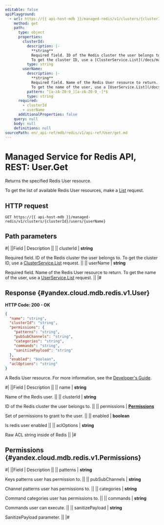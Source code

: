 ```yaml
---
editable: false
apiPlayground:
  - url: https://{{ api-host-mdb }}/managed-redis/v1/clusters/{clusterId}/users/{userName}
    method: get
    path:
      type: object
      properties:
        clusterId:
          description: |-
            **string**
            Required field. ID of the Redis cluster the user belongs to.
            To get the cluster ID, use a [ClusterService.List](/docs/managed-redis/api-ref/Cluster/list#List) request.
          type: string
        userName:
          description: |-
            **string**
            Required field. Name of the Redis User resource to return.
            To get the name of the user, use a [UserService.List](/docs/managed-redis/api-ref/User/list#List) request.
          pattern: ^[a-zA-Z0-9_][a-zA-Z0-9_-]*$
          type: string
      required:
        - clusterId
        - userName
      additionalProperties: false
    query: null
    body: null
    definitions: null
sourcePath: en/_api-ref/mdb/redis/v1/api-ref/User/get.md
---
```


# Managed Service for Redis API, REST: User.Get

Returns the specified Redis User resource.

To get the list of available Redis User resources, make a [List](/docs/managed-redis/api-ref/User/list#List) request.

## HTTP request

```
GET https://{{ api-host-mdb }}/managed-redis/v1/clusters/{clusterId}/users/{userName}
```

## Path parameters

#|
||Field | Description ||
|| clusterId | **string**

Required field. ID of the Redis cluster the user belongs to.
To get the cluster ID, use a [ClusterService.List](/docs/managed-redis/api-ref/Cluster/list#List) request. ||
|| userName | **string**

Required field. Name of the Redis User resource to return.
To get the name of the user, use a [UserService.List](/docs/managed-redis/api-ref/User/list#List) request. ||
|#

## Response {#yandex.cloud.mdb.redis.v1.User}

**HTTP Code: 200 - OK**

```json
{
  "name": "string",
  "clusterId": "string",
  "permissions": {
    "patterns": "string",
    "pubSubChannels": "string",
    "categories": "string",
    "commands": "string",
    "sanitizePayload": "string"
  },
  "enabled": "boolean",
  "aclOptions": "string"
}
```

A Redis User resource. For more information, see the
[Developer's Guide](/docs/managed-redis/concepts).

#|
||Field | Description ||
|| name | **string**

Name of the Redis user. ||
|| clusterId | **string**

ID of the Redis cluster the user belongs to. ||
|| permissions | **[Permissions](#yandex.cloud.mdb.redis.v1.Permissions)**

Set of permissions to grant to the user. ||
|| enabled | **boolean**

Is redis user enabled ||
|| aclOptions | **string**

Raw ACL string inside of Redis ||
|#

## Permissions {#yandex.cloud.mdb.redis.v1.Permissions}

#|
||Field | Description ||
|| patterns | **string**

Keys patterns user has permission to. ||
|| pubSubChannels | **string**

Channel patterns user has permissions to. ||
|| categories | **string**

Command categories user has permissions to. ||
|| commands | **string**

Commands user can execute. ||
|| sanitizePayload | **string**

SanitizePayload parameter. ||
|#